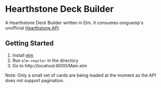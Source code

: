 # Hearthstone Deck Builder

A Hearthstone Deck Builder written in Elm. It consumes omgvamp's unofficial [Hearthstone API](https://market.mashape.com/omgvamp/hearthstone).

## Getting Started

1. Install [elm](http://elm-lang.org/install)
2. Run `elm-reactor` in the directory
3. Go to http://locahost:8000/Main.elm

Note: Only a small set of cards are being loaded at the moment as the API does not support pagination.

